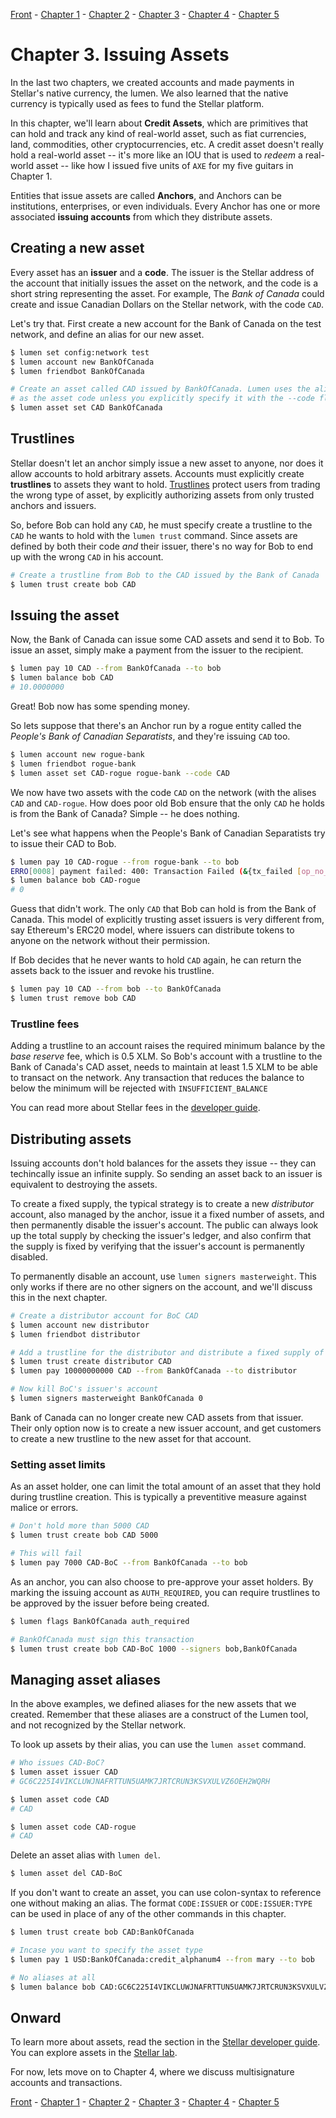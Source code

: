 [Front](https://github.com/0xfe/hacking-stellar/blob/master/README.md) -
[Chapter 1](https://github.com/0xfe/hacking-stellar/blob/master/1-launch.md) -
[Chapter 2](https://github.com/0xfe/hacking-stellar/blob/master/2-payments.md) -
[Chapter 3](https://github.com/0xfe/hacking-stellar/blob/master/3-assets.md) -
[Chapter 4](https://github.com/0xfe/hacking-stellar/blob/master/4-multisig.md) -
[Chapter 5](https://github.com/0xfe/hacking-stellar/blob/master/5-dex.md)

# Chapter 3. Issuing Assets

In the last two chapters, we created accounts and made payments in Stellar's native currency, the lumen. We also learned that the native currency is typically used as fees to fund the Stellar platform.

In this chapter, we'll learn about **Credit Assets**, which are primitives that can hold and track any kind of real-world asset, such as fiat currencies, land, commodities, other cryptocurrencies, etc. A credit asset doesn't really hold a real-world asset -- it's more like an IOU that is used to *redeem* a real-world asset -- like how I issued five units of `AXE` for my five guitars in Chapter 1.

Entities that issue assets are called **Anchors**, and Anchors can be institutions, enterprises, or even individuals. Every Anchor has one or more associated **issuing accounts** from which they distribute assets.

## Creating a new asset

Every asset has an **issuer** and a **code**. The issuer is the Stellar address of the account that initially issues the asset on the network, and the code is a short string representing the asset. For example, The *Bank of Canada* could create and issue Canadian Dollars on the Stellar network, with the code `CAD`.

Let's try that. First create a new account for the Bank of Canada on the test network, and define an alias for our new asset.

```sh
$ lumen set config:network test
$ lumen account new BankOfCanada
$ lumen friendbot BankOfCanada

# Create an asset called CAD issued by BankOfCanada. Lumen uses the alias as the
# as the asset code unless you explicitly specify it with the --code flag.
$ lumen asset set CAD BankOfCanada
```

## Trustlines

Stellar doesn't let an anchor simply issue a new asset to anyone, nor does it allow accounts to hold arbitrary assets. Accounts must explicitly create **trustlines** to assets they want to hold. [Trustlines](https://www.stellar.org/developers/guides/concepts/assets.html#trustlines) protect users from trading the wrong type of asset, by explicitly authorizing assets from only trusted anchors and issuers.

So, before Bob can hold any `CAD`, he must specify create a trustline to the `CAD` he wants to hold with the `lumen trust` command. Since assets are defined by both their code *and* their issuer, there's no way for Bob to end up with the wrong `CAD` in his account.

```sh
# Create a trustline from Bob to the CAD issued by the Bank of Canada
$ lumen trust create bob CAD
```

## Issuing the asset

Now, the Bank of Canada can issue some CAD assets and send it to Bob. To issue an asset, simply make a payment from the issuer to the recipient.

```sh
$ lumen pay 10 CAD --from BankOfCanada --to bob
$ lumen balance bob CAD
# 10.0000000
```

Great! Bob now has some spending money.

So lets suppose that there's an Anchor run by a rogue entity called the *People's Bank of Canadian Separatists*, and they're issuing `CAD` too.

```sh
$ lumen account new rogue-bank
$ lumen friendbot rogue-bank
$ lumen asset set CAD-rogue rogue-bank --code CAD
```

We now have two assets with the code `CAD` on the network (with the alises `CAD` and `CAD-rogue`. How does poor old Bob ensure that the only `CAD` he holds is from the Bank of Canada? Simple -- he does nothing.

Let's see what happens when the People's Bank of Canadian Separatists try to issue their CAD to Bob.

```sh
$ lumen pay 10 CAD-rogue --from rogue-bank --to bob
ERRO[0008] payment failed: 400: Transaction Failed (&{tx_failed [op_no_trust]})  cmd=pay
$ lumen balance bob CAD-rogue
# 0
```

Guess that didn't work. The only `CAD` that Bob can hold is from the Bank of Canada. This model of explicitly trusting asset issuers is very different from, say Ethereum's ERC20 model, where issuers can distribute tokens to anyone on the network without their permission.

If Bob decides that he never wants to hold `CAD` again, he can return the assets back to the issuer and revoke his trustline.

```sh
$ lumen pay 10 CAD --from bob --to BankOfCanada
$ lumen trust remove bob CAD
```

### Trustline fees

Adding a trustline to an account raises the required minimum balance by the *base reserve* fee, which is 0.5 XLM. So Bob's account with a trustline to the Bank of Canada's CAD asset, needs to maintain at least 1.5 XLM to be able to transact on the network. Any transaction that reduces the balance to below the minimum will be rejected with `INSUFFICIENT_BALANCE`

You can read more about Stellar fees in the [developer guide](https://www.stellar.org/developers/guides/concepts/fees.html).

## Distributing assets

Issuing accounts don't hold balances for the assets they issue -- they can techincally issue an infinite supply. So sending an asset back to an issuer is equivalent to destroying the assets.

To create a fixed supply, the typical strategy is to create a new *distributor* account, also managed by the anchor, issue it a fixed number of assets, and then permanently disable the issuer's account. The public can always look up the total supply by checking the issuer's ledger, and also confirm that the supply is fixed by verifying that the issuer's account is permanently disabled.

To permanently disable an account, use `lumen signers masterweight`. This only works if there are no other signers on the account, and we'll discuss this in the next chapter.

```sh
# Create a distributor account for BoC CAD
$ lumen account new distributor
$ lumen friendbot distributor

# Add a trustline for the distributor and distribute a fixed supply of CAD
$ lumen trust create distributor CAD
$ lumen pay 10000000000 CAD --from BankOfCanada --to distributor

# Now kill BoC's issuer's account
$ lumen signers masterweight BankOfCanada 0
```

Bank of Canada can no longer create new CAD assets from that issuer. Their only option now is to create a new issuer account, and get customers to create a new trustline to the new asset for that account.

### Setting asset limits

As an asset holder, one can limit the total amount of an asset that they hold during trustline creation. This is typically a preventitive measure against malice or errors.

```sh
# Don't hold more than 5000 CAD
$ lumen trust create bob CAD 5000

# This will fail
$ lumen pay 7000 CAD-BoC --from BankOfCanada --to bob
```

As an anchor, you can also choose to pre-approve your asset holders. By marking the issuing account as `AUTH_REQUIRED`, you can require trustlines to be approved by the issuer before being created.

```sh
$ lumen flags BankOfCanada auth_required

# BankOfCanada must sign this transaction
$ lumen trust create bob CAD-BoC 1000 --signers bob,BankOfCanada
```

## Managing asset aliases

In the above examples, we defined aliases for the new assets that we created. Remember that these aliases are a construct of the Lumen tool, and not recognized by the Stellar network.

To look up assets by their alias, you can use the `lumen asset` command.

```sh
# Who issues CAD-BoC?
$ lumen asset issuer CAD
# GC6C225I4VIKCLUWJNAFRTTUN5UAMK7JRTCRUN3KSVXULVZ6OEH2WQRH

$ lumen asset code CAD
# CAD

$ lumen asset code CAD-rogue
# CAD
```

Delete an asset alias with `lumen del`.

```sh
$ lumen asset del CAD-BoC
```

If you don't want to create an asset, you can use colon-syntax to reference one without making an alias. The format `CODE:ISSUER` or `CODE:ISSUER:TYPE` can be used in place of any of the other commands in this chapter.

```sh
$ lumen trust create bob CAD:BankOfCanada

# Incase you want to specify the asset type
$ lumen pay 1 USD:BankOfCanada:credit_alphanum4 --from mary --to bob

# No aliases at all
$ lumen balance bob CAD:GC6C225I4VIKCLUWJNAFRTTUN5UAMK7JRTCRUN3KSVXULVZ6OEH2WQRH
```

## Onward

To learn more about assets, read the section in the [Stellar developer guide](https://www.stellar.org/developers/guides/concepts/assets.html). You can explore assets in the [Stellar lab](https://www.stellar.org/laboratory/#explorer?resource=assets&endpoint=single&network=test).

For now, lets move on to Chapter 4, where we discuss multisignature accounts and transactions.

[Front](https://github.com/0xfe/hacking-stellar/blob/master/README.md) -
[Chapter 1](https://github.com/0xfe/hacking-stellar/blob/master/1-launch.md) -
[Chapter 2](https://github.com/0xfe/hacking-stellar/blob/master/2-payments.md) -
[Chapter 3](https://github.com/0xfe/hacking-stellar/blob/master/3-assets.md) -
[Chapter 4](https://github.com/0xfe/hacking-stellar/blob/master/4-multisig.md) -
[Chapter 5](https://github.com/0xfe/hacking-stellar/blob/master/5-dex.md)
